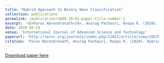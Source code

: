 ```yaml
---
title: "Hybrid Approach to Binary News Classification"
collection: publications
permalink: /publication/2009-10-01-paper-title-number-1
excerpt: '<b>Paras Narendranath</b>, Anurag Pachauri, Roopa R. (2020). Hybrid Approach to Binary News Classification. International Journal of Advanced Science and Technology, 29(4s), 2367 - 2377'
date: 2020-06-14
venue: 'International Journal of Advanced Science and Technology'
paperurl: 'http://sersc.org/journals/index.php/IJAST/article/view/20178'
citation: 'Paras Narendranath, Anurag Pachauri, Roopa R. (2020). Hybrid Approach to Binary News Classification. International Journal of Advanced Science and Technology, 29(4s), 2367 - 2377'
---
```


[Download paper here](http://sersc.org/journals/index.php/IJAST/article/view/20178/10263)

